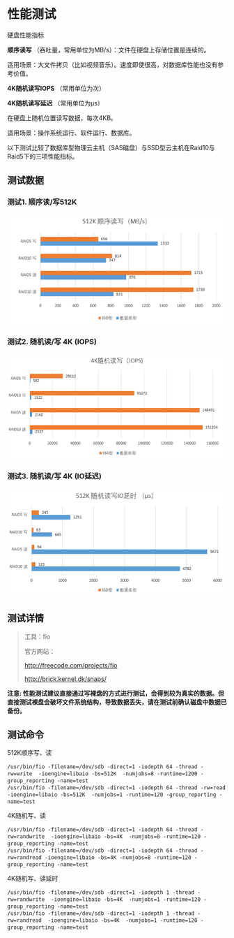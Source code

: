 # 性能测试



硬盘性能指标

**顺序读写** （吞吐量，常用单位为MB/s）：文件在硬盘上存储位置是连续的。

适用场景：大文件拷贝（比如视频音乐）。速度即使很高，对数据库性能也没有参考价值。

**4K随机读写IOPS** （常用单位为次）

**4K随机读写延迟** （常用单位为μs）

在硬盘上随机位置读写数据，每次4KB。

适用场景：操作系统运行、软件运行、数据库。

以下测试比较了数据库型物理云主机（SAS磁盘）与SSD型云主机在Raid10与Raid5下的三项性能指标。

## 测试数据

### 测试1. 顺序读/写512K

![image](/images/seq512k.png)

### 测试2. 随机读/写 4K (IOPS)

![image](/images/rand4k.png)

### 测试3. 随机读/写 4K (IO延迟)

![image](/images/rand4kdelay.png)

## 测试详情

> 工具：fio
> 
> 官方网站：
> 
> <http://freecode.com/projects/fio>
> 
> <http://brick.kernel.dk/snaps/>

**注意:
性能测试建议直接通过写裸盘的方式进行测试，会得到较为真实的数据。但直接测试裸盘会破坏文件系统结构，导致数据丢失，请在测试前确认磁盘中数据已备份。**

## 测试命令

512K顺序写、读

```
/usr/bin/fio -filename=/dev/sdb -direct=1 -iodepth 64 -thread -rw=write  -ioengine=libaio -bs=512K  -numjobs=8 -runtime=1200 -group_reporting -name=test
/usr/bin/fio -filename=/dev/sdb -direct=1 -iodepth 64 -thread -rw=read  -ioengine=libaio -bs=512K  -numjobs=1 -runtime=120 -group_reporting -name=test
```

4K随机写、读

```
/usr/bin/fio -filename=/dev/sdb -direct=1 -iodepth 64 -thread -rw=randwrite  -ioengine=libaio -bs=4K  -numjobs=8 -runtime=120 -group_reporting -name=test
/usr/bin/fio -filename=/dev/sdb -direct=1 -iodepth 64 -thread -rw=randread -ioengine=libaio -bs=4K -numjobs=8 -runtime=120 -group_reporting -name=test
```

4K随机写、读延时

```
/usr/bin/fio -filename=/dev/sdb -direct=1 -iodepth 1 -thread -rw=randwrite  -ioengine=libaio -bs=4K  -numjobs=1 -runtime=120 -group_reporting -name=test
/usr/bin/fio -filename=/dev/sdb -direct=1 -iodepth 1 -thread -rw=randread  -ioengine=libaio -bs=4K  -numjobs=1 -runtime=120 -group_reporting -name=test
```
